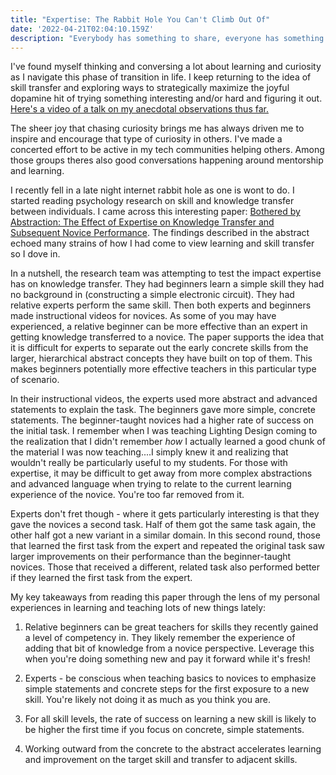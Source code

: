 ```yaml
---
title: "Expertise: The Rabbit Hole You Can't Climb Out Of"
date: '2022-04-21T02:04:10.159Z'
description: "Everybody has something to share, everyone has something to learn. Spread the love."
---
```


I've found myself thinking and conversing a lot about learning and curiosity as I navigate this phase of transition in life. I keep returning to the idea of skill transfer and exploring ways to strategically maximize the joyful dopamine hit of trying something interesting and/or hard and figuring it out. [Here's a video of a talk on my anecdotal observations thus far.](https://youtu.be/PXTJHCfbz-0)

The sheer joy that chasing curiosity brings me has always driven me to inspire and encourage that type of curiosity in others. I've made a concerted effort to be active in my tech communities helping others. Among those groups theres also good conversations happening around mentorship and learning.

I recently fell in a late night internet rabbit hole as one is wont to do. I started reading psychology research on skill and knowledge transfer between individuals.  I came across this interesting paper: [Bothered by Abstraction: The Effect of Expertise on Knowledge Transfer and Subsequent Novice Performance](https://citeseerx.ist.psu.edu/viewdoc/download?doi=10.1.1.523.6599&rep=rep1&type=pdf). The findings described in the abstract echoed many strains of how I had come to view learning and skill transfer so I dove in. 

In a nutshell, the research team was attempting to test the impact expertise has on knowledge transfer. They had beginners learn a simple skill they had no background in (constructing a simple electronic circuit). They had relative experts perform the same skill. Then both experts and beginners made instructional videos for novices. As some of you may have experienced, a relative beginner can be more effective than an expert in getting knowledge transferred to a novice. The paper supports the idea that it is difficult for experts to separate out the early concrete skills from the larger, hierarchical abstract concepts they have built on top of them. This makes beginners potentially more effective teachers in this particular type of scenario. 

In their instructional videos, the experts used more abstract and advanced statements to explain the task. The beginners gave more simple, concrete statements. The beginner-taught novices had a higher rate of success on the initial task.   I remember when I was teaching Lighting Design coming to the realization that I didn't remember *how* I actually learned a good chunk of the material I was now teaching....I simply knew it and realizing that wouldn't really be particularly useful to my students.  For those with expertise, it may be difficult to get away from more complex abstractions and advanced language when trying to relate to the current learning experience of the novice. You're too far removed from it. 

Experts don't fret though - where it gets particularly interesting is that they gave the novices a second task. Half of them got the same task again, the other half got a new variant in a similar domain. In this second round, those that learned the first task from the expert and repeated the original task saw larger improvements on their performance than the beginner-taught novices. Those that received a different, related task also performed better if they learned the first task from the expert. 

My key takeaways from reading this paper through the lens of my personal experiences in learning and teaching lots of new things lately: 

1) Relative beginners can be great teachers for skills they recently gained a level of competency in. They likely remember the experience of adding that bit of knowledge from a novice perspective. Leverage this when you're doing something new and pay it forward while it's fresh!
  
2) Experts - be conscious when teaching basics to novices to emphasize simple statements and concrete steps for the first exposure to a new skill. You're likely not doing it as much as you think you are.  
 
3) For all skill levels, the rate of success on learning a new skill is likely to be higher the first time if you focus on concrete, simple statements.

4) Working outward from the concrete to the abstract accelerates learning and improvement on the target skill and transfer to adjacent skills. 


